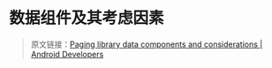 # 数据组件及其考虑因素
> 原文链接：[Paging library data components and considerations  |  Android Developers](https://developer.android.google.cn/topic/libraries/architecture/paging/data)

